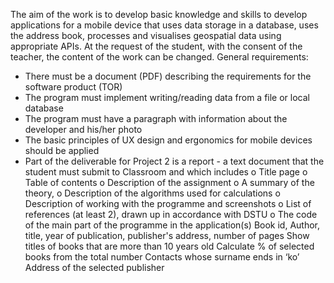  The aim of the work is to develop basic knowledge and skills to develop applications for a mobile device that uses data storage in a database, uses the address book, processes and visualises geospatial data using appropriate APIs. At the request of the student, with the consent of the teacher, the content of the work can be changed.
General requirements:
- There must be a document (PDF) describing the requirements for the software product (TOR)
- The program must implement writing/reading data from a file or local database
- The program must have a paragraph with information about the developer and his/her photo
- The basic principles of UX design and ergonomics for mobile devices should be applied
- Part of the deliverable for Project 2 is a report - a text document that the student must submit to Classroom and which includes
 o Title page
 o Table of contents
 o Description of the assignment
 o A summary of the theory,
 o Description of the algorithms used for calculations
 o Description of working with the programme and screenshots
 o List of references (at least 2), drawn up in accordance with DSTU
 o The code of the main part of the programme in the application(s)
 Book 
 id, Author, title, year of publication, publisher's address, number of pages
 Show titles of books that are more than 10 years old
 Calculate % of selected books from the total number
 Contacts whose surname ends in ‘ko’
 Address of the selected publisher
